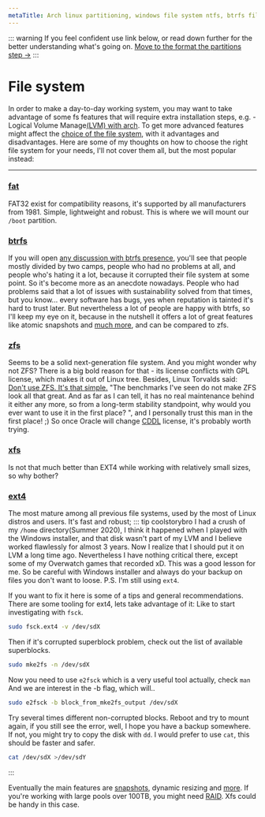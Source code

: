 ```yaml
---
metaTitle: Arch linux partitioning, windows file system ntfs, btrfs file system, zsh file system, how to choose a filesystem, how to choose between file systems, vfat file system, xfs file system, superblock crush ext4, e2fsck ext4, superblocks and accounting information.
---
```


::: warning
If you feel confident use link below, or read down further for the better understanding what's going on.
[Move to the format the partitions step ->](#Format-the-partitions)
:::

# File system
<a id="file-system"></a>
In order to make a day-to-day working system, you may want to take advantage of some fs features that will require extra installation steps, e.g. - Logical Volume Manage[(LVM) with arch](https://wiki.archlinux.org/index.php/Install_Arch_Linux_on_LVM).
To get more advanced features might affect the [choice of the file system](https://wiki.archlinux.org/index.php/File_systems#Types_of_file_systems), with it advantages and disadvantages.
Here are some of my thoughts on how to choose the right file system for your needs, I'll not cover them all, but the most popular instead:
___
### [fat](https://wiki.archlinux.org/index.php/FAT)
FAT32 exist for compatibility reasons, it's supported by all manufacturers from 1981. Simple, lightweight and robust. This is where we will mount our `/boot` partition.
### [btrfs](https://wiki.archlinux.org/index.php/Btrfs)
If you will open [any discussion with btrfs presence](https://news.ycombinator.com/item?id=22159204), you'll see that people mostly divided by two camps, people who had no problems at all, and people who's hating it a lot, because it corrupted their file system at some point. So it's become more as an anecdote nowadays.
People who had problems said that a lot of issues with sustainability solved from that times, but you know... every software has bugs, yes when reputation is tainted it's hard to trust later.
But nevertheless a lot of people are happy with btrfs, so I'll keep my eye on it, because in the nutshell it offers a lot of great features like atomic snapshots and [much more](https://btrfs.wiki.kernel.org/index.php/Status), and can be compared to zfs.

### [zfs](https://wiki.archlinux.org/index.php/ZFS)
Seems to be a solid next-generation file system. And you might wonder why not ZFS?
There is a big bold reason for that - its license conflicts with GPL license, which makes it out of Linux tree.
Besides, Linux Torvalds said: [Don't use ZFS. It's that simple.](https://www.realworldtech.com/forum/?threadid=189711&curpostid=189841) "The benchmarks I've seen do not make ZFS look all that great. And as far as I can tell, it has no real maintenance behind it either any more, so from a long-term stability standpoint, why would you ever want to use it in the first place?
", and I personally trust this man in the first place! ;)
So once Oracle will change [CDDL](https://en.wikipedia.org/wiki/Common_Development_and_Distribution_License) license, it's probably worth trying.

### [xfs](https://wiki.archlinux.org/index.php/XFS)
Is not that much better than EXT4 while working with relatively small sizes, so why bother?

### [ext4](https://wiki.archlinux.org/index.php/Ext4)
The most mature among all previous file systems, used by the most of Linux distros and users. It's fast and robust;
::: tip coolstorybro
I had a crush of my `/home` directory(Summer 2020), I think it happened when I played with the Windows installer, and that disk wasn't part of my LVM and I believe worked flawlessly for almost 3 years. Now I realize that I should put it on LVM a long time ago. Nevertheless I have nothing critical there, except some of my Overwatch games that recorded xD.
This was a good lesson for me. So be careful with Windows installer and always do your backup on files you don't want to loose.
P.S. I'm still using `ext4`.

If you want to fix it here is some of a tips and general recommendations.
There are some tooling for ext4, lets take advantage of it:
Like to start investigating with `fsck`.
```sh
sudo fsck.ext4 -v /dev/sdX
```
Then if it's corrupted superblock problem, check out the list of available superblocks.
```sh
sudo mke2fs -n /dev/sdX
```
Now you need to use `e2fsck` which is a very useful tool actually, check `man`
And we are interest in the -b flag, which will..
```sh
sudo e2fsck -b block_from_mke2fs_output /dev/sdX
```
Try several times different non-corrupted blocks.
Reboot and try to mount again, if you still see the error, well, I hope you have a backup somewhere.
If not, you might try to copy the disk with `dd`. I would prefer to use `cat`, this should be faster and safer.
```sh
cat /dev/sdX >/dev/sdY
```
:::

Eventually the main features are [snapshots](#System-snapshots), dynamic resizing and [more](https://wiki.archlinux.org/index.php/LVM#Advantages).
If you're working with large pools over 100TB, you might need [RAID](https://wiki.archlinux.org/index.php/RAID). Xfs could be handy in this case.
